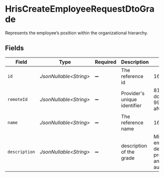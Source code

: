 # HrisCreateEmployeeRequestDtoGrade

Represents the employee’s position within the organizational hierarchy.


## Fields

| Field                                                      | Type                                                       | Required                                                   | Description                                                | Example                                                    |
| ---------------------------------------------------------- | ---------------------------------------------------------- | ---------------------------------------------------------- | ---------------------------------------------------------- | ---------------------------------------------------------- |
| `id`                                                       | *JsonNullable\<String>*                                    | :heavy_minus_sign:                                         | The reference id                                           | 1687-3                                                     |
| `remoteId`                                                 | *JsonNullable\<String>*                                    | :heavy_minus_sign:                                         | Provider's unique identifier                               | 8187e5da-dc77-475e-9949-af0f1fa4e4e3                       |
| `name`                                                     | *JsonNullable\<String>*                                    | :heavy_minus_sign:                                         | The reference name                                         | 1687-4                                                     |
| `description`                                              | *JsonNullable\<String>*                                    | :heavy_minus_sign:                                         | description of the grade                                   | Mid-level employee demonstrating proficiency and autonomy. |